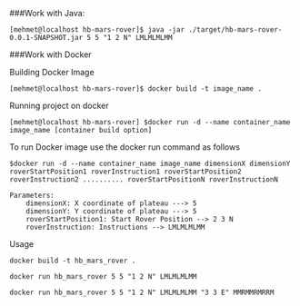 ###Work with Java:

    [mehmet@localhost hb-mars-rover]$ java -jar ./target/hb-mars-rover-0.0.1-SNAPSHOT.jar 5 5 "1 2 N" LMLMLMLMM

###Work with Docker

Building Docker Image
    
    [mehmet@localhost hb-mars-rover]$ docker build -t image_name .

Running project on docker

    [mehmet@localhost hb-mars-rover] $docker run -d --name container_name image_name [container build option] 

To run Docker image use the docker run command as follows
    
    $docker run -d --name container_name image_name dimensionX dimensionY roverStartPosition1 roverInstruction1 roverStartPosition2 roverInstruction2 .......... roverStartPositionN roverInstructionN

    Parameters:
        dimensionX: X coordinate of plateau ---> 5
        dimensionY: Y coordinate of plateau ---> 5
        roverStartPosition1: Start Rover Position --> 2 3 N
        roverInstruction: Instructions --> LMLMLMLMM 

Usage

    docker build -t hb_mars_rover .

    docker run hb_mars_rover 5 5 "1 2 N" LMLMLMLMM

    docker run hb_mars_rover 5 5 "1 2 N" LMLMLMLMM "3 3 E" MMRMMRMRRM

